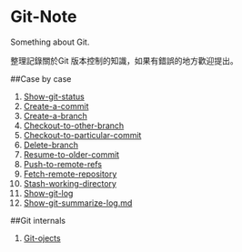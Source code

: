 Git-Note
========

Something about Git.

整理記錄關於Git 版本控制的知識，如果有錯誤的地方歡迎提出。 

##Case by case

1. [Show-git-status](https://github.com/chuanxd/Git-Note/blob/master/case-by-case/Show-git-status.md)
2. [Create-a-commit](https://github.com/chuanxd/Git-Note/blob/master/case-by-case/Create-a-commit.md)
3. [Create-a-branch](https://github.com/chuanxd/Git-Note/blob/master/case-by-case/Create-a-branch.md)
4. [Checkout-to-other-branch](https://github.com/chuanxd/Git-Note/blob/master/case-by-case/Checkout-to-other-branch.md)
5. [Checkout-to-particular-commit](https://github.com/chuanxd/Git-Note/blob/master/case-by-case/Checkout-to-particular-commit.md)
6. [Delete-branch](https://github.com/chuanxd/Git-Note/blob/master/case-by-case/Delete-branch.md)
7. [Resume-to-older-commit](https://github.com/chuanxd/Git-Note/blob/master/case-by-case/Resume-to-older-commit.md)
8. [Push-to-remote-refs](https://github.com/chuanxd/Git-Note/blob/master/case-by-case/Push-to-remote-refs.md)
9. [Fetch-remote-repository](https://github.com/chuanxd/Git-Note/blob/master/case-by-case/Fetch-remote-repository.md)
10. [Stash-working-directory](https://github.com/chuanxd/Git-Note/blob/master/case-by-case/Stash-working-directory.md)
11. [Show-git-log](https://github.com/chuanxd/Git-Note/blob/master/case-by-case/Show-git-log.md)
12. [Show-git-summarize-log.md](https://github.com/chuanxd/Git-Note/blob/master/case-by-case/Show-git-summarize-log.md)

##Git internals

1. [Git-ojects](https://github.com/chuanxd/Git-Note/blob/master/git-internals/git-objects.md)


